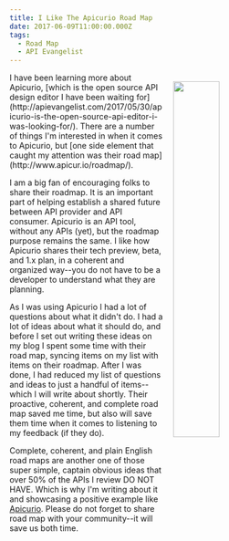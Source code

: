 ```yaml
---
title: I Like The Apicurio Road Map
date: 2017-06-09T11:00:00.000Z
tags:
  - Road Map
  - API Evangelist
---
```


<p><img src="https://s3.amazonaws.com/kinlane-productions2/apicurio/apicurio-road-map.png" align="right" width="40%" style="padding: 15px" /></p>I have been learning more about Apicurio, [which is the open source API design editor I have been waiting for](http://apievangelist.com/2017/05/30/apicurio-is-the-open-source-api-editor-i-was-looking-for/). There are a number of things I'm interested in when it comes to Apicurio, but [one side element that caught my attention was their road map](http://www.apicur.io/roadmap/).

I am a big fan of encouraging folks to share their roadmap. It is an important part of helping establish a shared future between API provider and API consumer. Apicurio is an API tool, without any APIs (yet), but the roadmap purpose remains the same. I like how Apicurio shares their tech preview, beta, and 1.x plan, in a coherent and organized way--you do not have to be a developer to understand what they are planning.

As I was using Apicurio I had a lot of questions about what it didn't do. I had a lot of ideas about what it should do, and before I set out writing these ideas on my blog I spent some time with their road map, syncing items on my list with items on their roadmap. After I was done, I had reduced my list of questions and ideas to just a handful of items--which I will write about shortly. Their proactive, coherent, and complete road map saved me time, but also will save them time when it comes to listening to my feedback (if they do).

Complete, coherent, and plain English road maps are another one of those super simple, captain obvious ideas that over 50% of the APIs I review DO NOT HAVE. Which is why I'm writing about it and showcasing a positive example like [Apicurio](http://www.apicur.io/). Please do not forget to share road map with your community--it will save us both time.